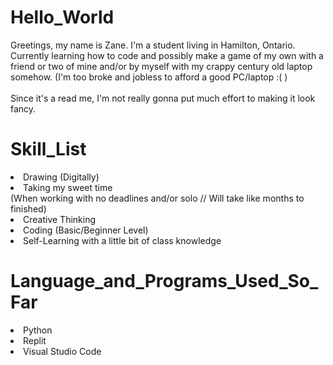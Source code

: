 # Hello_World
<body>
  <p>Greetings, my name is Zane. I'm a student living in Hamilton, Ontario.<br>Currently learning how to code and possibly make a game of my own with a friend or two of mine and/or by myself with my crappy century old laptop somehow. (I'm too broke and jobless to afford a good PC/laptop :( )<br><br>Since it's a read me, I'm not really gonna put much effort to making it look fancy.</p>
</body>

# Skill_List
<li>Drawing (Digitally)</li>
<li>Taking my sweet time<br>(When working with no deadlines and/or solo // Will take like months to finished)</li>
<li>Creative Thinking</li>
<li>Coding (Basic/Beginner Level)</li>
<li>Self-Learning with a little bit of class knowledge</li>

# Language_and_Programs_Used_So_Far
<li>Python</li>
<li>Replit</li>
<li>Visual Studio Code</li>
